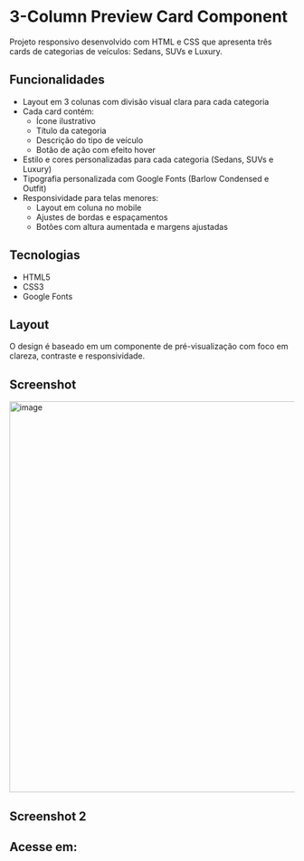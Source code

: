 # 3-Column Preview Card Component

Projeto responsivo desenvolvido com HTML e CSS que apresenta três cards de categorias de veículos: Sedans, SUVs e Luxury.

## Funcionalidades

- Layout em 3 colunas com divisão visual clara para cada categoria
- Cada card contém:
  - Ícone ilustrativo
  - Título da categoria
  - Descrição do tipo de veículo
  - Botão de ação com efeito hover
- Estilo e cores personalizadas para cada categoria (Sedans, SUVs e Luxury)
- Tipografia personalizada com Google Fonts (Barlow Condensed e Outfit)
- Responsividade para telas menores:
  - Layout em coluna no mobile
  - Ajustes de bordas e espaçamentos
  - Botões com altura aumentada e margens ajustadas

## Tecnologias

- HTML5
- CSS3
- Google Fonts

## Layout

O design é baseado em um componente de pré-visualização com foco em clareza, contraste e responsividade.

## Screenshot

<img width="1246" height="691" alt="image" src="https://github.com/user-attachments/assets/114cdc87-4b98-4eab-b12a-fdcf1a90cd47" />

## Screenshot 2

## Acesse em:
